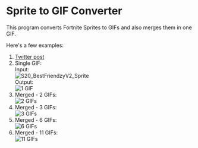 # Sprite to GIF Converter

This program converts Fortnite Sprites to GIFs and also merges them in one GIF.

Here's a few examples:
1. [Twitter post](https://twitter.com/StreakyFly/status/1587362400818368513)
2. Single GIF:  
Input:  
![S20_BestFriendzyV2_Sprite](https://user-images.githubusercontent.com/53691430/202679887-b70d86da-8d05-41e3-8541-6fd626a1b4d5.png)  
Output:  
![1 GIF](https://user-images.githubusercontent.com/53691430/202678673-e65e4a46-8ff6-4c64-b812-32235fb306b9.gif)
3. Merged - 2 GIFs:  
![2 GIFs](https://user-images.githubusercontent.com/53691430/202678252-13c43e09-1fae-49cb-a3d1-e6f9aa207091.gif)
4. Merged - 3 GIFs:  
![3 GIFs](https://user-images.githubusercontent.com/53691430/202678032-5e411bb0-6e38-4a9a-83c2-c120aa913cc1.gif)
5. Merged - 6 GIFs:  
![6 GIFs](https://user-images.githubusercontent.com/53691430/202678917-c2ce233d-2453-45bd-9896-ca519976a8c1.gif)
6. Merged - 11 GIFs:  
![11 GIFs](https://user-images.githubusercontent.com/53691430/202677468-816ff141-5301-4804-a148-24012070fb19.gif)
